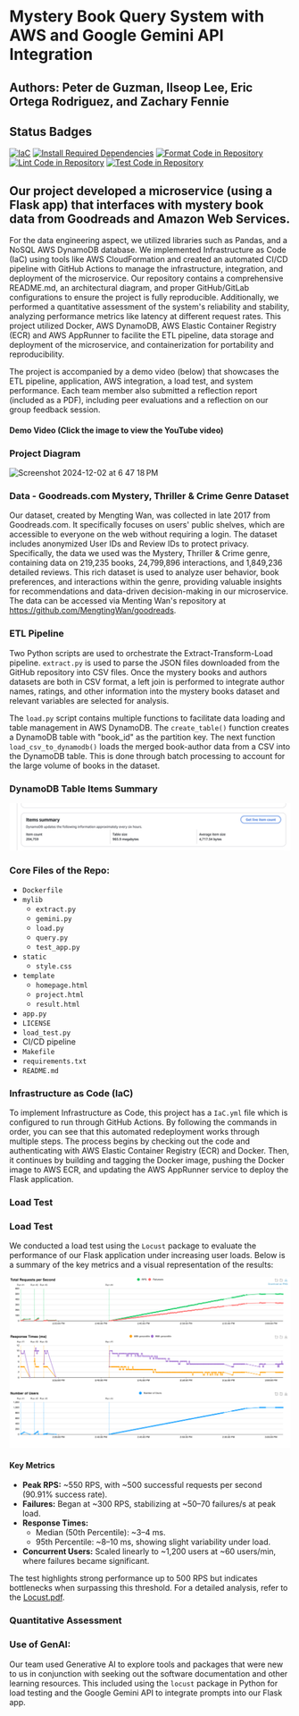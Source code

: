 # Mystery Book Query System with AWS and Google Gemini API Integration 

## Authors: Peter de Guzman, Ilseop Lee, Eric Ortega Rodriguez, and Zachary Fennie

## Status Badges
[![IaC](https://github.com/PeterdeGuzman/deGuzmanLeeRodriguezFennie_FinalProject/actions/workflows/IaC.yml/badge.svg)](https://github.com/PeterdeGuzman/deGuzmanLeeRodriguezFennie_FinalProject/actions/workflows/IaC.yml)
[![Install Required Dependencies](https://github.com/PeterdeGuzman/deGuzmanLeeRodriguezFennie_FinalProject/actions/workflows/install.yml/badge.svg)](https://github.com/PeterdeGuzman/deGuzmanLeeRodriguezFennie_FinalProject/actions/workflows/install.yml)
[![Format Code in Repository](https://github.com/PeterdeGuzman/deGuzmanLeeRodriguezFennie_FinalProject/actions/workflows/format.yml/badge.svg)](https://github.com/PeterdeGuzman/deGuzmanLeeRodriguezFennie_FinalProject/actions/workflows/format.yml)
[![Lint Code in Repository](https://github.com/PeterdeGuzman/deGuzmanLeeRodriguezFennie_FinalProject/actions/workflows/lint.yml/badge.svg)](https://github.com/PeterdeGuzman/deGuzmanLeeRodriguezFennie_FinalProject/actions/workflows/lint.yml)
[![Test Code in Repository](https://github.com/PeterdeGuzman/deGuzmanLeeRodriguezFennie_FinalProject/actions/workflows/test.yml/badge.svg)](https://github.com/PeterdeGuzman/deGuzmanLeeRodriguezFennie_FinalProject/actions/workflows/test.yml)

## Our project developed a microservice (using a Flask app) that interfaces with mystery book data from Goodreads and Amazon Web Services.

For the data engineering aspect, we utilized libraries such as Pandas, and a NoSQL AWS DynamoDB database. We implemented Infrastructure as Code (IaC) using tools like AWS CloudFormation and created an automated CI/CD pipeline with GitHub Actions to manage the infrastructure, integration, and deployment of the microservice. Our repository contains a comprehensive README.md, an architectural diagram, and proper GitHub/GitLab configurations to ensure the project is fully reproducible. Additionally, we performed a quantitative assessment of the system's reliability and stability, analyzing performance metrics like latency at different request rates. This project utilized Docker, AWS DynamoDB, AWS Elastic Container Registry (ECR) and AWS AppRunner to facilite the ETL pipeline, data storage and deployment of the microservice, and containerization for portability and reproducibility.

The project is accompanied by a demo video (below) that showcases the ETL pipeline, application, AWS integration, a load test, and system performance. Each team member also submitted a reflection report (included as a PDF), including peer evaluations and a reflection on our group feedback session. 

#### Demo Video (Click the image to view the YouTube video)


### Project Diagram 
<img width="960" alt="Screenshot 2024-12-02 at 6 47 18 PM" src="https://github.com/user-attachments/assets/c8f60fc3-5eb7-4d2a-bc2a-eff656597d58">

### Data - Goodreads.com Mystery, Thriller & Crime Genre Dataset
Our dataset, created by Mengting Wan, was collected in late 2017 from Goodreads.com. It specifically focuses on users' public shelves, which are accessible to everyone on the web without requiring a login. The dataset includes anonymized User IDs and Review IDs to protect privacy. Specifically, the data we used was the Mystery, Thriller & Crime genre, containing data on 219,235 books, 24,799,896 interactions, and 1,849,236 detailed reviews. This rich dataset is used to analyze user behavior, book preferences, and interactions within the genre, providing valuable insights for recommendations and data-driven decision-making in our microservice. The data can be accessed via Menting Wan's repository at https://github.com/MengtingWan/goodreads.

### ETL Pipeline

Two Python scripts are used to orchestrate the Extract-Transform-Load pipeline. `extract.py` is used to parse the JSON files downloaded from the GitHub repository into CSV files. Once the mystery books and authors datasets are both in CSV format, a left join is performed to integrate author names, ratings, and other information into the mystery books dataset and relevant variables are selected for analysis. 

The `load.py` script contains multiple functions to facilitate data loading and table management in AWS DynamoDB. The `create_table()` function creates a DynamoDB table with "book_id" as the partition key. The next function `load_csv_to_dynamodb()` loads the merged book-author data from a CSV into the DynamoDB table. This is done through batch processing to account for the large volume of books in the dataset. 

### DynamoDB Table Items Summary
![DynamoDBScreenshot.png](DynamoDBscreenshot.png)

### Core Files of the Repo:
* `Dockerfile`
* `mylib`
    - `extract.py`
    - `gemini.py`
    - `load.py`
    - `query.py`
    - `test_app.py`
* `static`
    - `style.css`
* `template`
    - `homepage.html`
    - `project.html`
    - `result.html`
* `app.py`
* `LICENSE`
* `load_test.py`
* CI/CD pipeline
* `Makefile`
* `requirements.txt`
* `README.md`

### Infrastructure as Code (IaC)

To implement Infrastructure as Code, this project has a `IaC.yml` file which is configured to run through GitHub Actions. By following the commands in order, you can see that this automated redeployment works through multiple steps. The process begins by checking out the code and authenticating with AWS Elastic Container Registry (ECR) and Docker. Then, it continues by building and tagging the Docker image, pushing the Docker image to AWS ECR, and updating the AWS AppRunner service to deploy the Flask application. 

### Load Test 
### Load Test

We conducted a load test using the `Locust` package to evaluate the performance of our Flask application under increasing user loads. Below is a summary of the key metrics and a visual representation of the results:

![Total Requests Per Second](total_requests_per_second.png)

#### **Key Metrics**
- **Peak RPS:** ~550 RPS, with ~500 successful requests per second (90.91% success rate).
- **Failures:** Began at ~300 RPS, stabilizing at ~50–70 failures/s at peak load.
- **Response Times:** 
  - Median (50th Percentile): ~3–4 ms.
  - 95th Percentile: ~8–10 ms, showing slight variability under load.
- **Concurrent Users:** Scaled linearly to ~1,200 users at ~60 users/min, where failures became significant.

The test highlights strong performance up to 500 RPS but indicates bottlenecks when surpassing this threshold. For a detailed analysis, refer to the [Locust.pdf](Locust.pdf).

### Quantitative Assessment

### Use of GenAI:
Our team used Generative AI to explore tools and packages that were new to us in conjunction with seeking out the software documentation and other learning resources. This included using the `locust` package in Python for load testing and the Google Gemini API to integrate prompts into our Flask app. 

